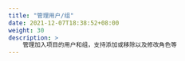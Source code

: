 ```yaml
---
title: "管理用户/组"
date: 2021-12-07T18:38:52+08:00
weight: 30
description: >
    管理加入项目的用户和组，支持添加或移除以及修改角色等
---
```


